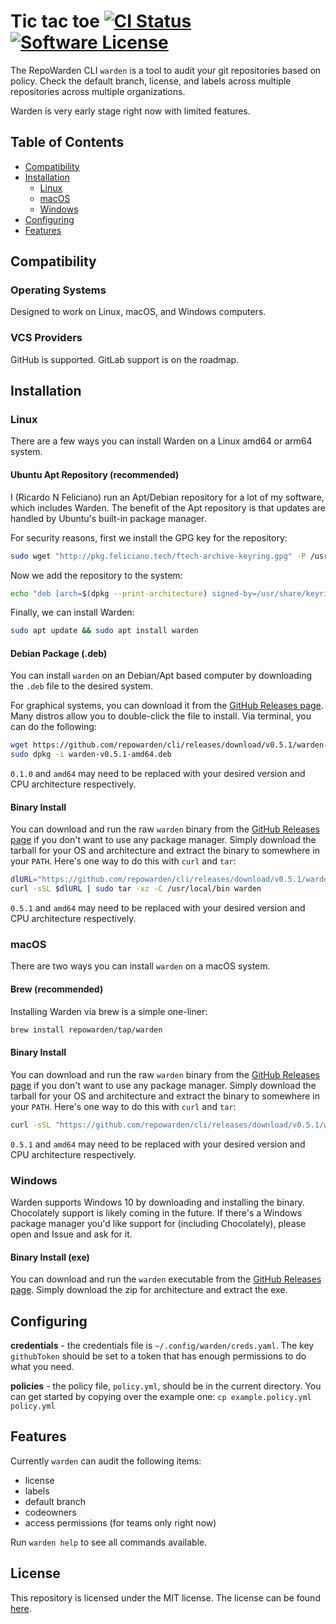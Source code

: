 # Tic tac toe [![CI Status](https://circleci.com/gh/repowarden/cli.svg?style=shield)](https://app.circleci.com/pipelines/github/repowarden/cli) [![Software License](https://img.shields.io/badge/license-MIT-blue.svg)](https://raw.githubusercontent.com/repowarden/cli/trunk/LICENSE)

The RepoWarden CLI `warden` is a tool to audit your git repositories based on policy.
Check the default branch, license, and labels across multiple repositories across multiple organizations.

Warden is very early stage right now with limited features.


## Table of Contents

- [Compatibility](#compatibility)
- [Installation](#installation)
  - [Linux](#linux)
  - [macOS](#macos)
  - [Windows](#windows)
- [Configuring](#configuring)
- [Features](#features)


## Compatibility

### Operating Systems

Designed to work on Linux, macOS, and Windows computers.

### VCS Providers

GitHub is supported.
GitLab support is on the roadmap.


## Installation

### Linux

There are a few ways you can install Warden on a Linux amd64 or arm64 system.

#### Ubuntu Apt Repository (recommended)
I (Ricardo N Feliciano) run an Apt/Debian repository for a lot of my software, which includes Warden.
The benefit of the Apt repository is that updates are handled by Ubuntu's built-in package manager.

For security reasons, first we install the GPG key for the repository:

```bash
sudo wget "http://pkg.feliciano.tech/ftech-archive-keyring.gpg" -P /usr/share/keyrings/
```

Now we add the repository to the system:

```bash
echo "deb [arch=$(dpkg --print-architecture) signed-by=/usr/share/keyrings/ftech-archive-keyring.gpg] http://pkg.feliciano.tech/ubuntu $(lsb_release -sc) main" | sudo tee /etc/apt/sources.list.d/felicianotech.list
```

Finally, we can install Warden:

```bash
sudo apt update && sudo apt install warden
```

#### Debian Package (.deb)
You can install `warden` on an Debian/Apt based computer by downloading the `.deb` file to the desired system.

For graphical systems, you can download it from the [GitHub Releases page][gh-releases].
Many distros allow you to double-click the file to install.
Via terminal, you can do the following:

```bash
wget https://github.com/repowarden/cli/releases/download/v0.5.1/warden-v0.5.1-amd64.deb
sudo dpkg -i warden-v0.5.1-amd64.deb
```

`0.1.0` and `amd64` may need to be replaced with your desired version and CPU architecture respectively.

#### Binary Install
You can download and run the raw `warden` binary from the [GitHub Releases page][gh-releases] if you don't want to use any package manager.
Simply download the tarball for your OS and architecture and extract the binary to somewhere in your `PATH`.
Here's one way to do this with `curl` and `tar`:

```bash
dlURL="https://github.com/repowarden/cli/releases/download/v0.5.1/warden-v0.5.1-linux-amd64.tar.gz"
curl -sSL $dlURL | sudo tar -xz -C /usr/local/bin warden
```

`0.5.1` and `amd64` may need to be replaced with your desired version and CPU architecture respectively.

### macOS

There are two ways you can install `warden` on a macOS system.

#### Brew (recommended)

Installing Warden via brew is a simple one-liner:

```bash
brew install repowarden/tap/warden
```

#### Binary Install
You can download and run the raw `warden` binary from the [GitHub Releases page][gh-releases] if you don't want to use any package manager.
Simply download the tarball for your OS and architecture and extract the binary to somewhere in your `PATH`.
Here's one way to do this with `curl` and `tar`:

```bash
curl -sSL "https://github.com/repowarden/cli/releases/download/v0.5.1/warden-v0.5.1-macos-amd64.tar.gz" | sudo tar -xz -C /usr/local/bin warden
```

`0.5.1` and `amd64` may need to be replaced with your desired version and CPU architecture respectively.

### Windows

Warden supports Windows 10 by downloading and installing the binary.
Chocolately support is likely coming in the future.
If there's a Windows package manager you'd like support for (including Chocolately), please open and Issue and ask for it.

#### Binary Install (exe)
You can download and run the `warden` executable from the [GitHub Releases page][gh-releases].
Simply download the zip for architecture and extract the exe.


## Configuring

**credentials** - the credentials file is `~/.config/warden/creds.yaml`.
The key `githubToken` should be set to a token that has enough permissions to do what you need.

**policies** - the policy file, `policy.yml`, should be in the current directory.
You can get started by copying over the example one: `cp example.policy.yml policy.yml`


## Features

Currently `warden` can audit the following items:

- license
- labels
- default branch
- codeowners
- access permissions (for teams only right now)

Run `warden help` to see all commands available.


## License

This repository is licensed under the MIT license.
The license can be found [here](./LICENSE).



[gh-releases]: https://github.com/repowarden/cli/releases
